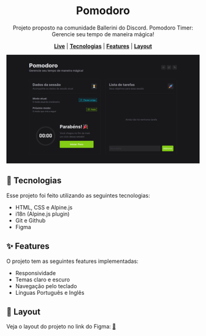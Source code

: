 [live]: https://dreisss.github.io/ballerini/monthly/2023/may

<div align="center">

# **Pomodoro**

Projeto proposto na comunidade Ballerini do Discord. Pomodoro Timer: Gerencie
seu tempo de maneira mágica!

[**Live**][live] | [**Tecnologias**](#rocket-tecnologias) | [**Features**](#sparkles-features) | [**Layout**](#art-layout)

[![preview](./preview.png)][live]

</div>

## :rocket: **Tecnologias**

Esse projeto foi feito utilizando as seguintes tecnologias:

- HTML, CSS e Alpine.js
- i18n (Alpine.js plugin)
- Git e Github
- Figma

## :sparkles: **Features**

O projeto tem as seguintes features implementadas:

- Responsividade
- Temas claro e escuro
- Navegação pelo teclado
- Línguas Português e Inglês

## :art: **Layout**

Veja o layout do projeto no link do Figma: [:link:](https://www.figma.com/community/file/1236120820811357022)
